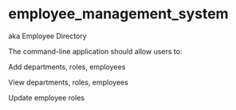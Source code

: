 # employee_management_system

aka Employee Directory

The command-line application should allow users to:

Add departments, roles, employees

View departments, roles, employees

Update employee roles
